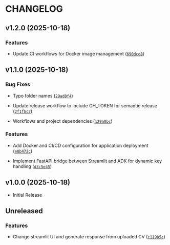 # CHANGELOG

<!-- version list -->

## v1.2.0 (2025-10-18)

### Features

- Update CI workflows for Docker image management
  ([`690dcd8`](https://github.com/Dzoel31/cv-reviewer/commit/690dcd809177925be7319ac8542c99dfec426666))


## v1.1.0 (2025-10-18)

### Bug Fixes

- Typo folder names
  ([`29ad8f4`](https://github.com/Dzoel31/cv-reviewer/commit/29ad8f4e8bfe62caeebf2b8bc4ee68a51470569b))

- Update release workflow to include GH_TOKEN for semantic release
  ([`2f1fbc2`](https://github.com/Dzoel31/cv-reviewer/commit/2f1fbc215f602e979374f217a8de9488eb1e7209))

- Workflows and project dependencies
  ([`129a0bc`](https://github.com/Dzoel31/cv-reviewer/commit/129a0bcb3aefa3192b5e3cc92646c0770ed0bfbc))

### Features

- Add Docker and CI/CD configuration for application deployment
  ([`e8b472c`](https://github.com/Dzoel31/cv-reviewer/commit/e8b472c76a978b5e2866c12120d11290aef1baa3))

- Implement FastAPI bridge between Streamlit and ADK for dynamic key handling
  ([`d3c5e45`](https://github.com/Dzoel31/cv-reviewer/commit/d3c5e45023423116a432fc723fbd3f1389b4d692))


## v1.0.0 (2025-10-18)

- Initial Release

## Unreleased

### Features

- Change streamlit UI and generate response from uploaded CV
  ([`c11985c`](https://github.com/Dzoel31/cv-reviewer/commit/c11985ca2a8376ffa6ecf9e5bfaf7af579c8477b))

